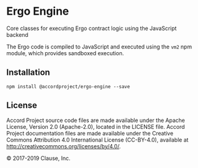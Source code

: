 # Ergo Engine

Core classes for executing Ergo contract logic using the JavaScript backend

The Ergo code is compiled to JavaScript and executed using the `vm2` npm module, which provides sandboxed execution.

## Installation

```
npm install @accordproject/ergo-engine --save
```

## License <a name="license"></a>
Accord Project source code files are made available under the Apache License, Version 2.0 (Apache-2.0), located in the LICENSE file. Accord Project documentation files are made available under the Creative Commons Attribution 4.0 International License (CC-BY-4.0), available at http://creativecommons.org/licenses/by/4.0/.

© 2017-2019 Clause, Inc.
